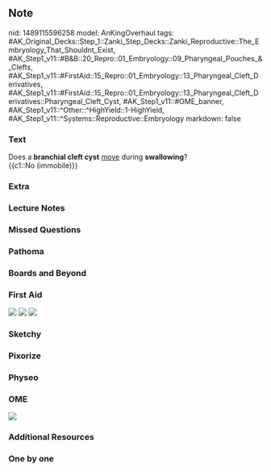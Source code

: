 ## Note
nid: 1489115596258
model: AnKingOverhaul
tags: #AK_Original_Decks::Step_1::Zanki_Step_Decks::Zanki_Reproductive::The_Embryology_That_Shouldnt_Exist, #AK_Step1_v11::#B&B::20_Repro::01_Embryology::09_Pharyngeal_Pouches_&_Clefts, #AK_Step1_v11::#FirstAid::15_Repro::01_Embryology::13_Pharyngeal_Cleft_Derivatives, #AK_Step1_v11::#FirstAid::15_Repro::01_Embryology::13_Pharyngeal_Cleft_Derivatives::Pharyngeal_Cleft_Cyst, #AK_Step1_v11::#OME_banner, #AK_Step1_v11::^Other::^HighYield::1-HighYield, #AK_Step1_v11::^Systems::Reproductive::Embryology
markdown: false

### Text
<div>
  Does a <b>branchial cleft cyst</b> <u>move</u> during
  <b>swallowing</b>?
</div>
<div>
  {{c1::No (immobile)}}
</div>

### Extra


### Lecture Notes


### Missed Questions


### Pathoma


### Boards and Beyond


### First Aid
<img src="tmp4bfdqV.png"> <img src="tmpHZFGD1.png"> <img src=
"tmpUZo2cE.png">

### Sketchy


### Pixorize


### Physeo


### OME
<div class="ome-widget">
  <a href="https://onlinemeded.org?ref=anki"><img src=
  "_OME_AnkiFlashcards_General_7.png"></a>
</div>

### Additional Resources


### One by one

